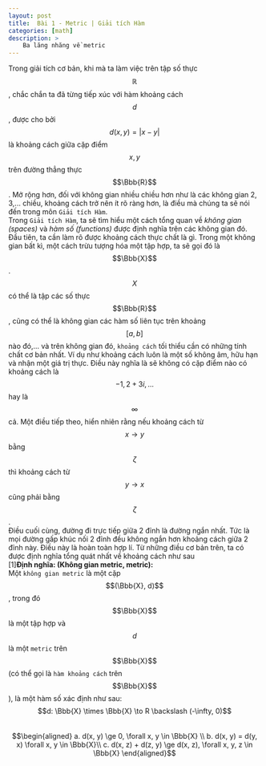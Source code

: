 ```yaml
---
layout: post
title:  Bài 1 - Metric | Giải tích Hàm 
categories: [math]
description: >
    Ba lăng nhăng về metric 
---
```

Trong giải tích cơ bản, khi mà ta làm việc trên tập số thực $$\mathbb{R}$$, chắc chắn ta đã từng tiếp xúc với hàm khoảng cách $$d$$, được cho bởi $$d(x, y) = |x - y|$$ là khoảng cách giữa cặp điểm $$x, y$$ trên đường thẳng thực $$\Bbb{R}$$.  Mở rộng hơn, đối với không gian nhiều chiều hơn như là các không gian 2, 3,... chiều, khoảng cách trở nên ít rõ ràng hơn, là điều mà chúng ta sẽ nói đến trong môn ```Giải tích Hàm```.  
Trong ```Giải tích Hàm```, ta sẽ tìm hiểu một cách tổng quan về *không gian (spaces)* và *hàm số (functions)* được định nghĩa trên các không gian đó. Đầu tiên, ta cần làm rõ được khoảng cách thực chất là gì. Trong một không gian bất kì, một cách trừu tượng hóa một tập hợp, ta sẽ gọi đó là $$\Bbb{X}$$. $$X$$ có thể là tập các số thực $$\Bbb{R}$$, cũng có thể là không gian các hàm số liên tục trên khoảng $$[a, b]$$ nào đó,... và trên không gian đó, ```khoảng cách``` tối thiểu cần có những tính chất cơ bản nhất. Ví dụ như khoảng cách luôn là một số không âm, hữu hạn và nhận một giá trị thực. Điều này nghĩa là sẽ không có cặp điểm nào có khoảng cách là $$-1, 2+3i,...$$ hay là $$\infty$$ cả. Một điều tiếp theo, hiển nhiên rằng nếu khoảng cách từ $$x \to y$$ bằng $$\zeta$$ thì khoảng cách từ $$y \to x$$ cũng phải bằng $$\zeta$$.  
Điều cuối cùng, đường đi trực tiếp giữa 2 đỉnh là đường ngắn nhất. Tức là mọi đường gấp khúc nối 2 đỉnh đều không ngắn hơn khoảng cách giữa 2 đỉnh này. Điều này là hoàn toàn hợp lí. Từ những điều cơ bản trên, ta có được định nghĩa tổng quát nhất về khoảng cách như sau  
[1]**Định nghĩa: (Không gian metric, metric):**  
Một ```không gian metric``` là một cặp $$(\Bbb{X}, d)$$, trong đó $$\Bbb{X}$$ là một tập hợp và $$d$$ là một ```metric``` trên $$\Bbb{X}$$ (có thể gọi là ```hàm khoảng cách``` trên $$\Bbb{X}$$), là một hàm số xác định như sau:  
$$d: \Bbb{X} \times \Bbb{X} \to R \backslash (-\infty, 0)$$  
$$\begin{aligned}
a. d(x, y) \ge 0, \forall x, y \in \Bbb{X} \\
b. d(x, y) = d(y, x) \forall x, y \in \Bbb{X}\\
c. d(x, z) + d(z, y) \ge d(x, z), \forall x, y, z \in \Bbb{X}
\end{aligned}$$